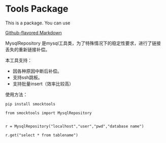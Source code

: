 # Tools Package

This is a package. You can use

[Github-flavored Markdown](https://github.com/smockgithub/smocktools)

MysqlRepository 是mysql工具类，为了特殊情况下的稳定性要求，进行了链接丢失的重新链接补偿。


本工具支持：
- 因各种原因中断后补偿。
- 支持ssh跳板。
- 支持批量insert（效率比较高）

使用方法：
```
pip install smocktools
```

```
from smocktools import MysqlRepository


r = MysqlRepository("localhost","user","pwd","database name")

r.get("select * from tablename")

```